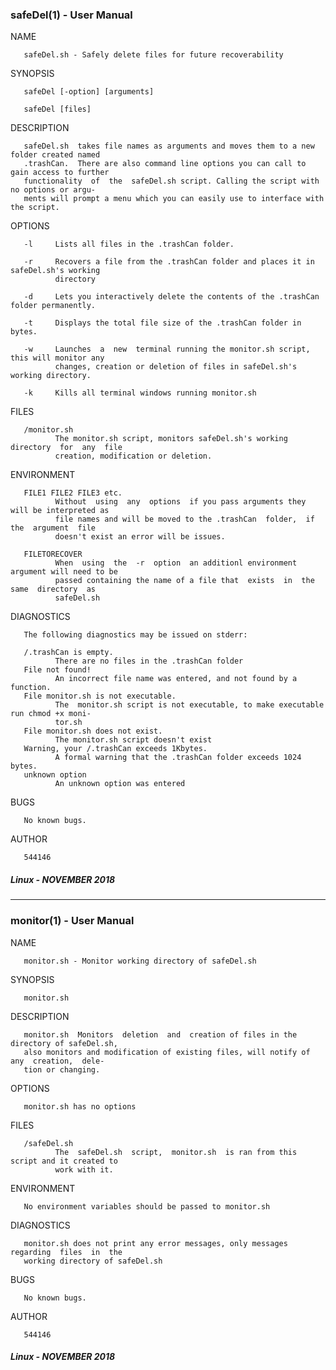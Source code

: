 ### safeDel(1) - User Manual

NAME

       safeDel.sh - Safely delete files for future recoverability

SYNOPSIS

       safeDel [-option] [arguments]

       safeDel [files]

DESCRIPTION

       safeDel.sh  takes file names as arguments and moves them to a new folder created named
       .trashCan.  There are also command line options you can call to gain access to further
       functionality  of  the  safeDel.sh script. Calling the script with no options or argu‐
       ments will prompt a menu which you can easily use to interface with the script.

OPTIONS

       -l     Lists all files in the .trashCan folder.

       -r     Recovers a file from the .trashCan folder and places it in safeDel.sh's working
              directory

       -d     Lets you interactively delete the contents of the .trashCan folder permanently.

       -t     Displays the total file size of the .trashCan folder in bytes.

       -w     Launches  a  new  terminal running the monitor.sh script, this will monitor any
              changes, creation or deletion of files in safeDel.sh's working directory.

       -k     Kills all terminal windows running monitor.sh

FILES

       /monitor.sh
              The monitor.sh script, monitors safeDel.sh's working  directory  for  any  file
              creation, modification or deletion.

ENVIRONMENT

       FILE1 FILE2 FILE3 etc.
              Without  using  any  options  if you pass arguments they will be interpreted as
              file names and will be moved to the .trashCan  folder,  if  the  argument  file
              doesn't exist an error will be issues.

       FILETORECOVER
              When  using  the  -r  option  an additionl environment argument will need to be
              passed containing the name of a file that  exists  in  the  same  directory  as
              safeDel.sh

DIAGNOSTICS

       The following diagnostics may be issued on stderr:

       /.trashCan is empty.
              There are no files in the .trashCan folder
       File not found!
              An incorrect file name was entered, and not found by a function.
       File monitor.sh is not executable.
              The  monitor.sh script is not executable, to make executable run chmod +x moni‐
              tor.sh
       File monitor.sh does not exist.
              The monitor.sh script doesn't exist
       Warning, your /.trashCan exceeds 1Kbytes.
              A formal warning that the .trashCan folder exceeds 1024 bytes.
       unknown option
              An unknown option was entered

BUGS

       No known bugs.

AUTHOR

       544146

##### Linux - NOVEMBER 2018

---

### monitor(1) - User Manual

NAME

       monitor.sh - Monitor working directory of safeDel.sh

SYNOPSIS

       monitor.sh

DESCRIPTION

       monitor.sh  Monitors  deletion  and  creation of files in the directory of safeDel.sh,
       also monitors and modification of existing files, will notify of any  creation,  dele‐
       tion or changing.

OPTIONS

       monitor.sh has no options

FILES

       /safeDel.sh
              The  safeDel.sh  script,  monitor.sh  is ran from this script and it created to
              work with it.

ENVIRONMENT

       No environment variables should be passed to monitor.sh

DIAGNOSTICS

       monitor.sh does not print any error messages, only messages  regarding  files  in  the
       working directory of safeDel.sh

BUGS

       No known bugs.

AUTHOR

       544146
    
##### Linux - NOVEMBER 2018
